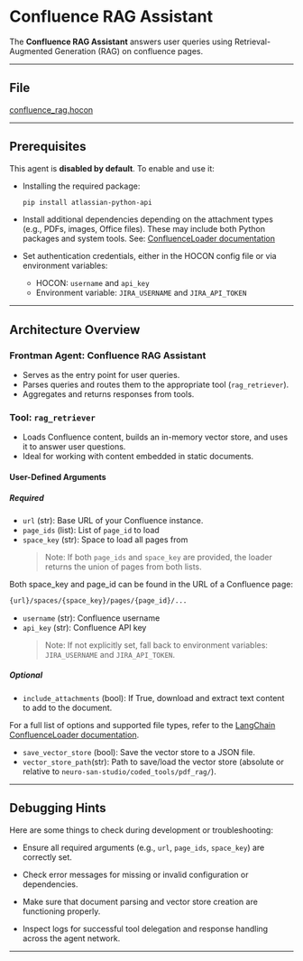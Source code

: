 # Confluence RAG Assistant

The **Confluence RAG Assistant** answers user queries using Retrieval-Augmented Generation (RAG) on confluence pages.

---

## File

[confluence_rag.hocon](../../registries/confluence_rag.hocon)

---

## Prerequisites

This agent is **disabled by default**. To enable and use it:

- Installing the required package:

  ```bash
  pip install atlassian-python-api
  ```

- Install additional dependencies depending on the attachment types (e.g., PDFs, images, Office files). These may include
both Python packages and system tools. See: [ConfluenceLoader documentation](https://python.langchain.com/api_reference/_modules/langchain_community/document_loaders/confluence.html#ConfluenceLoader)

- Set authentication credentials, either in the HOCON config file or via environment variables:

  - HOCON: `username` and `api_key`
  - Environment variable: `JIRA_USERNAME` and `JIRA_API_TOKEN`

---

## Architecture Overview

### Frontman Agent: **Confluence RAG Assistant**

- Serves as the entry point for user queries.
- Parses queries and routes them to the appropriate tool (`rag_retriever`).
- Aggregates and returns responses from tools.

### Tool: `rag_retriever`

- Loads Confluence content, builds an in-memory vector store, and uses it to answer user questions.
- Ideal for working with content embedded in static documents.

#### User-Defined Arguments

##### Required

- `url` (str): Base URL of your Confluence instance.
- `page_ids` (list): List of `page_id` to load
- `space_key` (str): Space to load all pages from
    > Note: If both `page_ids` and `space_key` are provided, the loader returns the union of pages from both lists.

Both space_key and page_id can be found in the URL of a Confluence page:

```bash
{url}/spaces/{space_key}/pages/{page_id}/...
```

- `username` (str): Confluence username
- `api_key` (str): Confluence API key
    > Note: If not explicitly set, fall back to environment variables: `JIRA_USERNAME` and `JIRA_API_TOKEN`.

##### Optional

- `include_attachments` (bool): If True, download and extract text content to add to the document.

For a full list of options and supported file types, refer to the
[LangChain ConfluenceLoader documentation](https://python.langchain.com/api_reference/_modules/langchain_community/document_loaders/confluence.html#ConfluenceLoader).

- `save_vector_store` (bool): Save the vector store to a JSON file.
- `vector_store_path`(str): Path to save/load the vector store (absolute or relative to `neuro-san-studio/coded_tools/pdf_rag/`).

---

## Debugging Hints

Here are some things to check during development or troubleshooting:

- Ensure all required arguments (e.g., `url`, `page_ids`, `space_key`) are correctly set.

- Check error messages for missing or invalid configuration or dependencies.

- Make sure that document parsing and vector store creation are functioning properly.

- Inspect logs for successful tool delegation and response handling across the agent network.

---

